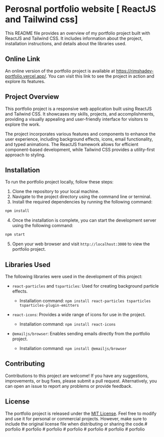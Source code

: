 # Perosnal portfolio website [ ReactJS and Tailwind css]

This README file provides an overview of my portfolio project built with ReactJS and Tailwind CSS. It includes information about the project, installation instructions, and details about the libraries used.

## Online Link

An online version of the portfolio project is available at https://rimshadev-portfolio.vercel.app/. You can visit this link to see the project in action and explore its features.

## Project Overview

This portfolio project is a responsive web application built using ReactJS and Tailwind CSS. It showcases my skills, projects, and accomplishments, providing a visually appealing and user-friendly interface for visitors to explore the work.

The project incorporates various features and components to enhance the user experience, including background effects, icons, email functionality, and typed animations. The ReactJS framework allows for efficient component-based development, while Tailwind CSS provides a utility-first approach to styling.

## Installation

To run the portfolio project locally, follow these steps:

1. Clone the repository to your local machine.
2. Navigate to the project directory using the command line or terminal.
3. Install the required dependencies by running the following command:

```bash
npm install
```

4. Once the installation is complete, you can start the development server using the following command:

```bash
npm start
```

5. Open your web browser and visit `http://localhost:3000` to view the portfolio project.

## Libraries Used

The following libraries were used in the development of this project:

- `react-particles` and `tsparticles`: Used for creating background particle effects.
  - Installation command: `npm install react-particles tsparticles tsparticles-plugin-emitters`

- `react-icons`: Provides a wide range of icons for use in the project.
  - Installation command: `npm install react-icons`

- `@emailjs/browser`: Enables sending emails directly from the portfolio project.
  - Installation command: `npm install @emailjs/browser`


## Contributing

Contributions to this project are welcome! If you have any suggestions, improvements, or bug fixes, please submit a pull request. Alternatively, you can open an issue to report any problems or provide feedback. 

## License

The portfolio project is released under the [MIT License](LICENSE). Feel free to modify and use it for personal or commercial projects. However, make sure to include the original license file when distributing or sharing the code.#   p o r f o l i o  
 #   p o r f o l i o  
 #   p o r f o l i o  
 #   p o r f o l i o  
 #   p o r f o l i o  
 #   p o r f o l i o  
 #   p o r f o l i o  
 